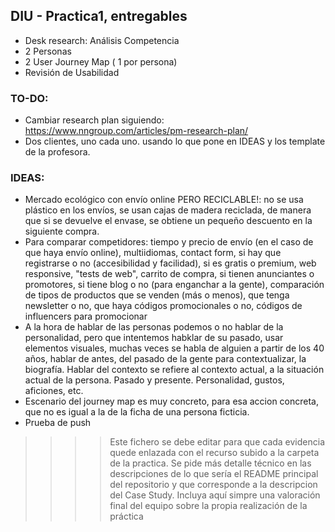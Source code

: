 ## DIU - Practica1, entregables


- Desk research: Análisis Competencia 
- 2 Personas 
- 2 User Journey Map  ( 1 por persona)
- Revisión de Usabilidad

### TO-DO:

- Cambiar research plan siguiendo: https://www.nngroup.com/articles/pm-research-plan/
- Dos clientes, uno cada uno. usando lo que pone en IDEAS y los template de la profesora.

### IDEAS:

- Mercado ecológico con envío online PERO RECICLABLE!: no se usa plástico en los envíos, se usan cajas de madera reciclada, de manera que si se devuelve el envase, se obtiene un pequeño descuento en la siguiente compra.
- Para comparar competidores: tiempo y precio de envío (en el caso de que haya envío online), multiidiomas, contact form, si hay que registrarse o no (accesibilidad y facilidad), si es gratis o premium, web responsive, "tests de web", carrito de compra, si tienen anunciantes o promotores, si tiene blog o no (para enganchar a la gente), comparación de tipos de productos que se venden (más o menos), que tenga newsletter o no, que haya códigos promocionales o no, códigos de influencers para promocionar
- A la hora de hablar de las personas podemos o no hablar de la personalidad, pero que intentemos habklar de su pasado, usar elementos visuales, muchas veces se habla de alguien a partir de los 40 años, hablar de antes, del pasado de la gente para contextualizar, la biografía. Hablar del contexto se refiere al contexto actual, a la situación actual de la persona. Pasado y presente. Personalidad, gustos, aficiones, etc.
- Escenario del journey map es muy concreto, para esa accion concreta, que no es igual a la de la ficha de una persona ficticia.
- Prueba de push


>>>> Este fichero se debe editar para que cada evidencia quede enlazada con el recurso subido a la carpeta de la practica. Se pide más detalle técnico en las descripciones de lo que sería el README principal del repositorio y que corresponde a la descripcion del Case Study.
>>>> Incluya aquí simpre una valoración final del equipo sobre la propia realización de la práctica
